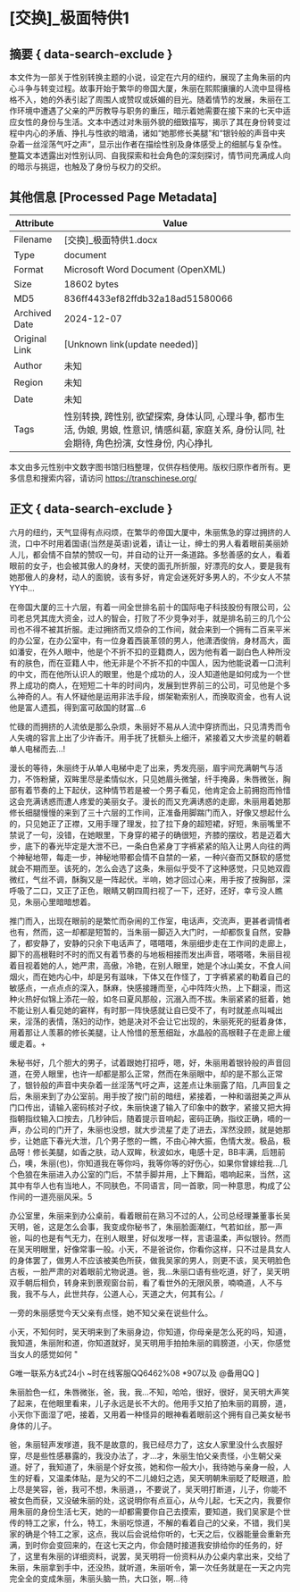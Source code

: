 # [交换]_极面特供1



## 摘要  { data-search-exclude }

<!-- tcd_abstract -->
本文件为一部关于性别转换主题的小说，设定在六月的纽约，展现了主角朱丽的内心斗争与转变过程。故事开始于繁华的帝国大厦，朱丽在熙熙攘攘的人流中显得格格不入，她的外表引起了周围人或赞叹或妖媚的目光。随着情节的发展，朱丽在工作环境中遭遇了父亲的严厉教导与职务的重压，暗示着她需要在接下来的七天中适应女性的身份与生活。文本中透过对朱丽外貌的细致描写，揭示了其在身份转变过程中内心的矛盾、挣扎与性欲的暗涌，诸如“她那修长美腿”和“银铃般的声音中夹杂着一丝淫荡气吁之声”，显示出作者在描绘性别及身体感受上的细腻与复杂性。整篇文本透露出对性别认同、自我探索和社会角色的深刻探讨，情节间充满成人向的暗示与挑逗，也触及了身份与权力的交织。

<!-- tcd_abstract_end -->

## 其他信息 [Processed Page Metadata]

| Attribute       | Value                                  |
|-----------------|----------------------------------------|
| Filename        | [交换]_极面特供1.docx                             |
| Type            | document                                 |
| Format          | Microsoft Word Document (OpenXML)                               |
| Size            | 18602 bytes                           |
| MD5             | 836ff4433ef82ffdb32a18ad51580066                                  |
| Archived Date   | 2024-12-07                             |
| Original Link   | [Unknown link(update needed)]                         |
| Author          | 未知                               |
| Region          | 未知                               |
| Date            | 未知                                 |
| Tags            | 性别转换, 跨性别, 欲望探索, 身体认同, 心理斗争, 都市生活, 伪娘, 男娘, 性意识, 情感纠葛, 家庭关系, 身份认同, 社会期待, 角色扮演, 女性身份, 内心挣扎                                 |

本文由多元性别中文数字图书馆归档整理，仅供存档使用。版权归原作者所有。更多信息和搜索内容，请访问 <https://transchinese.org/>


## 正文 { data-search-exclude }

<!-- tcd_main_text -->
六月的纽约，天气显得有点闷烦，在繁华的帝国大厦中，朱丽焦急的穿过拥挤的人流，口中不时用着国语(当然是英语)说着，请让一让，绅士的男人看着眼前美丽娇人儿，都会情不自禁的赞叹一句，并自动的让开一条道路。多愁善感的女人，看着眼前的女子，也会被其傲人的身材，天使的面孔所折服，好漂亮的女人，要是我有她那傲人的身材，动人的面貌，该有多好，肯定会迷死好多男人的，不少女人不禁YY中...







在帝国大厦的三十六层，有着一间全世排名前十的国际电子科技股份有限公司，公司老总凭其庞大资金，过人的智会，打败了不少竞争对手，就是排名前三的几个公司也不得不被其折服。走过拥挤而又烦杂的工作间，就会来到一个拥有二百来平米的办公室，在办公室中，有一位身着西装革领的男人，他潇洒俊俏，身材高大，面如潘安，在外人眼中，他是个不折不扣的亚籍商人，因为他有着一副白色人种所没有的肤色，而在亚籍人中，他无非是个不折不扣的中国人，因为他能说着一口流利的中文，而在他所认识人的眼里，他是个成功的人，没人知道他是如何成为一个世界上成功的商人，在短短二十年的时间内，发展到世界前三的公司，可见他是个多么神奇的人。有人怀疑他是运用非法手段，绑架勒索别人，而换取资金，也有人说他是富人遗孤，得到富可敌国的财富...6



忙碌的而拥挤的人流依是那么杂烦，朱丽好不易从人流中穿挤而出，只见清秀而令人失魂的容言上出了少许香汗。用手抚了抚额头上细汗，紧接着又大步流星的朝着单人电梯而去...!



漫长的等待，朱丽终于从单人电梯中走了出来，秀发亮丽，眉宇间充满朝气与活力，不饰粉黛，双眸里尽是柔情似水，只见她眉头微皱，纤手掩鼻，朱唇微张，胸部有着节奏的上下起伏，这种情节若是被一个男子看见，他肯定会上前拥抱而怜惜这会充满诱惑而遭人疼爱的美丽女子。漫长的而又充满诱惑的走廊，朱丽用着她那修长细腿慢慢的来到了三十六层的工作间，正准备用脚踹门而入，好像又想起什么的，只见她正了正襟，又用手理了理发，拉了拉下身的超短裙，好短，朱丽嘴里不禁说了一句，没错，在她眼里，下身穿的裙子的确很短，齐膝的摆纹，若是迈着大步，底下的春光毕定是大泄不已，一条白色紧身丁字裤紧紧的陷入让男人向往的两个神秘地带，每走一步，神秘地带都会情不自禁的一紧，一种兴奋而又酥软的感觉就会不期而至。该死的，怎么会选了这条，朱丽似乎受不了这种感觉，只见她双霞微红，气丝不调，酥胸又是一阵起伏。半响，她才回过心来，用手按了按胸部，深呼吸了二口，又正了正色，眼睛又朝四周扫视了一下，还好，还好，幸亏没人瞧见，朱丽心里暗暗想着。





推门而入，出现在眼前的是繁忙而杂闹的工作室，电话声，交流声，更甚者调情者也有，然而，这一却都是短暂的，当朱丽一脚迈入大门时，一却都恢复自然，安静了，都安静了，安静的只余下电话声了，嗒嗒嗒，朱丽细步走在工作间的走廊上，脚下的高根鞋时不时的而又有着节奏的与地板相接而发出声音，嗒嗒嗒，朱丽目视着目视着她的人，她严肃，高傲，冷艳，在别人眼里，她是个冰山美女，不食人间烟火，而在她内心中，却是另有滋味，下体又在作怪了，丁字裤紧紧的勒着自己的敏感点，一点点点的深入，酥麻，快感接踵而至，心中阵阵火热，上下翻滚，而这种火热好似锦上添花一般，如冬曰夏风那般，沉溺入而不拔。朱丽紧紧的挺着，她不能让别人看见她的窘样，有时那一阵快感就让自已受不了，有时就差点叫喊出来，淫荡的表情，荡妇的动作，她是决对不会让它出现的，朱丽死死的挺着身体，用着那让人羡慕的修长美腿，让人怜惜的葱葱细趾，水晶般的高根鞋子在走廊上缓缓走着。+





朱秘书好，几个胆大的男子，试着跟她打招呼，嗯，好，朱丽用着银铃般的声音回道，在旁人眼里，也许一却都是那么正常，然而在朱丽眼中，却的是不那么正常了，银铃般的声音中夹杂着一丝淫荡气吁之声，这差点让朱丽露了陷，几声回复之后，朱丽来到了办公室前。用手按了按门前的暗纽，紧接着，一种和谐甜美之声从门口传出，请输入密码核对子纹，朱丽快速了输入了印象中的数字，紧接又把大拇指朝指纹输入口按去，几秒钟后，随着提示音响起，密码正确，指纹正确，嘀的一声，办公司的门开了，朱丽也没想，就大步流星了走了进去，浑然没顾，就是她那步，让她底下春光大泄，几个男子憋的一瞧，不由心神大振，色情大发。极品，极品呀！修长美腿，如香之肤，动人双眸，秋波如水，电感十足，BB丰满，后翘前凸，噢，朱丽(也)，你知道我在等你吗，我等你等的好伤心，如果你曾嫁给我...几个色狼在朱丽进入办公室的门后，不禁手脚并用，上下舞蹈，唱响起来，当然，这其中有华人也有当地人，不同肤色，不同语言，同一首歌，同一种意思，构成了公作间的一道亮丽风采。5







办公室里，朱丽来到办公桌前，看着眼前在熟习不过的人，公司总经理兼董事长吴天明，爸，这是怎么会事，我变成你秘书了，朱丽脸面潮红，气若如丝，那一声爸，叫的也是有气无力，在别人眼里，好似发嗲一样，言语温柔，声似银铃。然而在吴天明眼里，好像常事一般。小天，不是爸说你，你看你这样，只不过是具女人的身体罢了，做男人不应该被美色所获，做我吴家的男人，则更不该，吴天明脸色古板，一脸严肃的对着眼前尤物说道。爸，我...朱丽口语有些吃道，好了，吴天明双手朝后相负，转身来到景观窗台前，看了看世外的无限风景，喃喃道，人不与我，我不与人，此世共存，公道人心，天道之大，何其有公。/



一旁的朱丽感觉今天父亲有点怪，她不知父亲在说些什么。



小天，不知何时，吴天明来到了朱丽身边，你知道，你母亲是怎么死的吗，知道，我知道，朱丽附和道，你知道就好，吴天明用手拍拍朱丽的肩膀道，小天，你感觉当女人的感觉如何 "



G唯一联系方&式24小 ~时在线客服QQ6462%08 *907以及 @备用QQ ]



朱丽脸色一红，朱唇微张，爸，我，我...不知，哈哈，很好，很好，吴天明大声笑了起来，在他眼里看来，儿子永远是长不大的。他用手又拍了拍朱丽的肩膀，道，小天你下面湿了吧，接着，又用着一种怪异的眼神看着眼前这个拥有自己美女秘书身体的儿子。







爸，朱丽轻声发嗲道，我不是故意的，我已经尽力了，这女人家里没什么衣服好穿，尽是些性感暴露的，我没办法了，才...才，朱丽生怕父亲责怪，小生朝父亲道。好了，我知道了，朱丽是个好女孩，她和你一般大小，我待她与亲身一般，人生的好看，又温柔体贴，是为父的不二儿媳妇之选，吴天明朝朱丽眨了眨眼道，脸上尽是笑容，爸，我可不想，朱丽道，，不要说了，吴天明打断道，儿子，你能不被女色而获，又没破朱丽的处，这说明你有点亘心，从今儿起，七天之内，我要你用朱丽的身份生活七天，她的一却都需要你自己去摸索，要知道，我们吴家是个世传的特工之家，什么，特工，朱丽吃惊道，不解的看着自己的父亲，不错，我们吴家的确是个特工之家，这点，我以后会说给你听的，七天之后，仪器能量会重新充满，到时你会变回来的，在这七天之内，你会随时接道我安排给你的任务的，好了，这里有朱丽的详细资料，说罢，吴天明将一份资料从办公桌内拿出来，交给了朱丽，朱丽拿到手中，还没热，就听道，朱丽听令，第一次任务就是在一天之内完完全全的变成朱丽，朱丽头脑一热，大口张，啊...待
<!-- tcd_main_text_end -->

